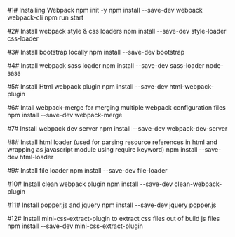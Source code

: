 #1# Installing Webpack
npm init -y
npm install --save-dev webpack webpack-cli
npm run start

#2# Install webpack style & css loaders
npm install --save-dev style-loader css-loader

#3# Install bootstrap locally 
npm install --save-dev bootstrap

#4# Install webpack sass loader
npm install --save-dev sass-loader node-sass

#5# Install Html webpack plugin
npm install --save-dev html-webpack-plugin

#6# Intall webpack-merge for merging multiple webpack configuration files
npm install --save-dev webpack-merge

#7# Install webpack dev server
npm install --save-dev webpack-dev-server

#8# Install html loader (used for parsing resource references in html and wrapping as javascript module using require keyword)
npm install --save-dev html-loader

#9# Install file loader
npm install --save-dev file-loader

#10# Install clean webpack plugin
npm install --save-dev clean-webpack-plugin

#11# Install popper.js and jquery
npm install --save-dev jquery popper.js

#12# Install mini-css-extract-plugin to extract css files out of build js files
npm install --save-dev mini-css-extract-plugin